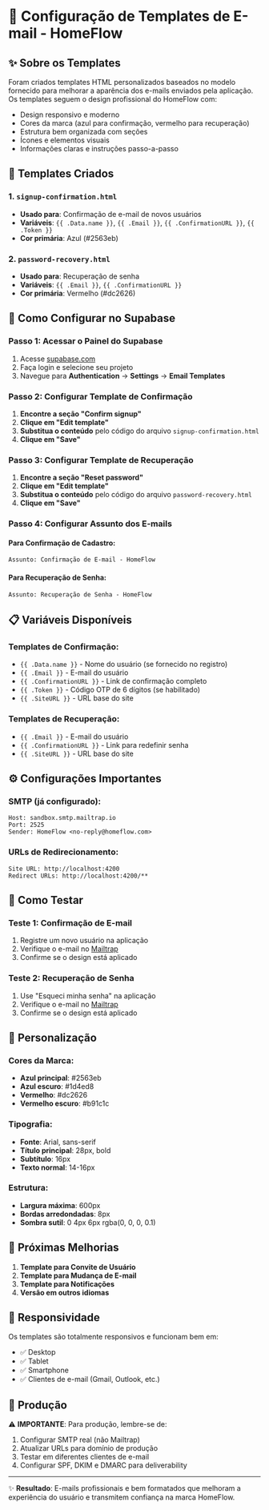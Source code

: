 # 📧 Configuração de Templates de E-mail - HomeFlow

## ✨ Sobre os Templates

Foram criados templates HTML personalizados baseados no modelo fornecido para melhorar a aparência dos e-mails enviados pela aplicação. Os templates seguem o design profissional do HomeFlow com:

- Design responsivo e moderno
- Cores da marca (azul para confirmação, vermelho para recuperação)
- Estrutura bem organizada com seções
- Ícones e elementos visuais
- Informações claras e instruções passo-a-passo

## 📁 Templates Criados

### 1. `signup-confirmation.html`

- **Usado para**: Confirmação de e-mail de novos usuários
- **Variáveis**: `{{ .Data.name }}`, `{{ .Email }}`, `{{ .ConfirmationURL }}`, `{{ .Token }}`
- **Cor primária**: Azul (#2563eb)

### 2. `password-recovery.html`

- **Usado para**: Recuperação de senha
- **Variáveis**: `{{ .Email }}`, `{{ .ConfirmationURL }}`
- **Cor primária**: Vermelho (#dc2626)

## 🔧 Como Configurar no Supabase

### Passo 1: Acessar o Painel do Supabase

1. Acesse [supabase.com](https://supabase.com)
2. Faça login e selecione seu projeto
3. Navegue para **Authentication** → **Settings** → **Email Templates**

### Passo 2: Configurar Template de Confirmação

1. **Encontre a seção "Confirm signup"**
2. **Clique em "Edit template"**
3. **Substitua o conteúdo** pelo código do arquivo `signup-confirmation.html`
4. **Clique em "Save"**

### Passo 3: Configurar Template de Recuperação

1. **Encontre a seção "Reset password"**
2. **Clique em "Edit template"**
3. **Substitua o conteúdo** pelo código do arquivo `password-recovery.html`
4. **Clique em "Save"**

### Passo 4: Configurar Assunto dos E-mails

#### Para Confirmação de Cadastro:

```
Assunto: Confirmação de E-mail - HomeFlow
```

#### Para Recuperação de Senha:

```
Assunto: Recuperação de Senha - HomeFlow
```

## 📋 Variáveis Disponíveis

### Templates de Confirmação:

- `{{ .Data.name }}` - Nome do usuário (se fornecido no registro)
- `{{ .Email }}` - E-mail do usuário
- `{{ .ConfirmationURL }}` - Link de confirmação completo
- `{{ .Token }}` - Código OTP de 6 dígitos (se habilitado)
- `{{ .SiteURL }}` - URL base do site

### Templates de Recuperação:

- `{{ .Email }}` - E-mail do usuário
- `{{ .ConfirmationURL }}` - Link para redefinir senha
- `{{ .SiteURL }}` - URL base do site

## ⚙️ Configurações Importantes

### SMTP (já configurado):

```
Host: sandbox.smtp.mailtrap.io
Port: 2525
Sender: HomeFlow <no-reply@homeflow.com>
```

### URLs de Redirecionamento:

```
Site URL: http://localhost:4200
Redirect URLs: http://localhost:4200/**
```

## 🧪 Como Testar

### Teste 1: Confirmação de E-mail

1. Registre um novo usuário na aplicação
2. Verifique o e-mail no [Mailtrap](https://mailtrap.io)
3. Confirme se o design está aplicado

### Teste 2: Recuperação de Senha

1. Use "Esqueci minha senha" na aplicação
2. Verifique o e-mail no [Mailtrap](https://mailtrap.io)
3. Confirme se o design está aplicado

## 🎨 Personalização

### Cores da Marca:

- **Azul principal**: #2563eb
- **Azul escuro**: #1d4ed8
- **Vermelho**: #dc2626
- **Vermelho escuro**: #b91c1c

### Tipografia:

- **Fonte**: Arial, sans-serif
- **Título principal**: 28px, bold
- **Subtítulo**: 16px
- **Texto normal**: 14-16px

### Estrutura:

- **Largura máxima**: 600px
- **Bordas arredondadas**: 8px
- **Sombra sutil**: 0 4px 6px rgba(0, 0, 0, 0.1)

## 🚀 Próximas Melhorias

1. **Template para Convite de Usuário**
2. **Template para Mudança de E-mail**
3. **Template para Notificações**
4. **Versão em outros idiomas**

## 📱 Responsividade

Os templates são totalmente responsivos e funcionam bem em:

- ✅ Desktop
- ✅ Tablet
- ✅ Smartphone
- ✅ Clientes de e-mail (Gmail, Outlook, etc.)

## 🔐 Produção

⚠️ **IMPORTANTE**: Para produção, lembre-se de:

1. Configurar SMTP real (não Mailtrap)
2. Atualizar URLs para domínio de produção
3. Testar em diferentes clientes de e-mail
4. Configurar SPF, DKIM e DMARC para deliverability

---

✨ **Resultado**: E-mails profissionais e bem formatados que melhoram a experiência do usuário e transmitem confiança na marca HomeFlow.
